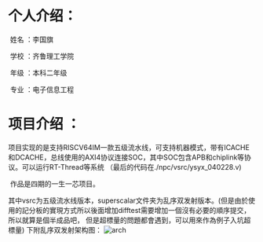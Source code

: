# 个人介绍：

​	姓名 ：李国旗

​	学校 ：齐鲁理工学院

​	年级 ：本科二年级

​	专业 ：电子信息工程

# 项目介绍 ：

​	项目实现的是支持RISCV64IM一款五级流水线，可支持机器模式，带有ICACHE和DCACHE，总线使用的AXI4协议连接SOC，其中SOC包含APB和chiplink等协议。可以运行RT-Thread等系统
（最后的代码在./npc/vsrc/ysyx_040228.v)

​	作品是四期的一生一芯项目。

   其中vsrc为五级流水线版本，superscalar文件夹为乱序双发射版本。(但是由於使用的記分板的實現方式所以後面增加difftest需要增加一個沒有必要的順序提交，所以就算是個半成品吧， 但是超標量的問題都會遇到，可以用來作為例子入坑超標量)
   下附乱序双发射架构图：
   ![arch](/home/mulin/ysyx-workbench/arch.jpeg)
